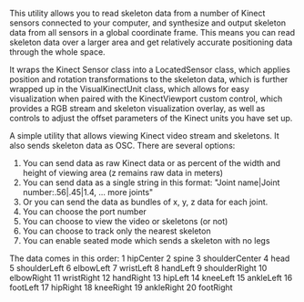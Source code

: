 This utility allows you to read skeleton data from a number of Kinect sensors connected to your computer, and synthesize and output skeleton data from all sensors in a global coordinate frame. This means you can read skeleton data over a larger area and get relatively accurate positioning data through the whole space.

It wraps the Kinect Sensor class into a LocatedSensor class, which applies position and rotation transformations to the skeleton data, which is further wrapped up in the VisualKinectUnit class, which allows for easy visualization when paired with the KinectViewport custom control, which provides a RGB stream and skeleton visualization overlay, as well as controls to adjust the offset parameters of the Kinect units you have set up.


A simple utility that allows viewing Kinect video stream and skeletons. It also sends skeleton data as OSC.
There are several options:
1. You can send data as raw Kinect data or as percent of the width and height of viewing area 
(z remains raw data in meters)
2. You can send data as a single string in this format:
"Joint name|Joint number:.56|.45|1.4, ... more joints"
3. Or you can send the data as bundles of x, y, z data for each joint.
4. You can choose the port number
5. You can choose to view the video or skeletons (or not)
6. You can choose to track only the nearest skeleton
7. You can enable seated mode which sends a skeleton with no legs

The data comes in this order:
    1    hipCenter
    2    spine
	3    shoulderCenter
	4    head
	5    shoulderLeft
	6    elbowLeft
	7    wristLeft
	8    handLeft
	9    shoulderRight
	10   elbowRight
	11	 wristRight
	12   handRight
	13   hipLeft
	14   kneeLeft
	15   ankleLeft
	16   footLeft
	17   hipRight
	18   kneeRight
	19   ankleRight
	20   footRight